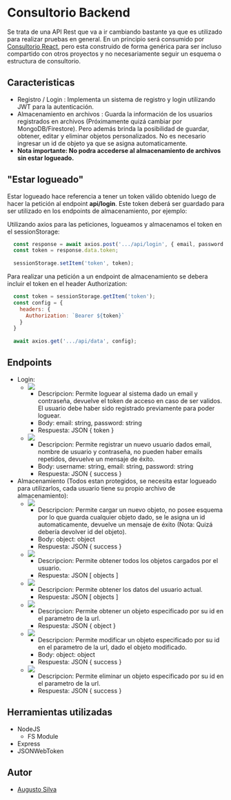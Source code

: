 # Consultorio Backend

Se trata de una API Rest que va a ir cambiando bastante ya que es utilizado para realizar pruebas en general. 
En un principio será consumido por [Consultorio React](github.com/ozkavosh/consultorio-react), pero esta construido de forma genérica para ser incluso compartido
con otros proyectos y no necesariamente seguir un esquema o estructura de consultorio.

## Caracteristicas

- Registro / Login : Implementa un sistema de registro y login utilizando JWT para la autenticación.
- Almacenamiento en archivos : Guarda la información de los usuarios registrados en archivos (Próximamente quizá cambiar por MongoDB/Firestore). Pero además
brinda la posibilidad de guardar, obtener, editar y eliminar objetos personalizados. No es necesario ingresar un id de objeto ya que se asigna automaticamente.
- **Nota importante: No podra accederse al almacenamiento de archivos sin estar logueado.**

## "Estar logueado"
Estar logueado hace referencia a tener un token válido obtenido luego de hacer la petición al endpoint **api/login**.
Este token deberá ser guardado para ser utilizado en los endpoints de almacenamiento, por ejemplo:

Utilizando axios para las peticiones, logueamos y almacenamos el token en el sessionStorage:

```js
  const response = await axios.post('.../api/login', { email, password });
  const token = response.data.token;
  
  sessionStorage.setItem('token', token);
```

Para realizar una petición a un endpoint de almacenamiento se debera incluir el token en el header Authorization:

```js
  const token = sessionStorage.getItem('token');
  const config = {
    headers: {
      Authorization: `Bearer ${token}`
    }
  }
  
  await axios.get('.../api/data', config);
```

## Endpoints

- Login:
  - ![](https://img.shields.io/badge/post-%2Fapi%2Flogin-orange)
    - Descripcion: Permite loguear al sistema dado un email y contraseña, devuelve el token de acceso en caso de ser validos.
    El usuario debe haber sido registrado previamente para poder loguear.
    - Body: email: string, password: string
    - Respuesta: JSON { token }
  - ![](https://img.shields.io/badge/post-%2Fapi%2Fregister-orange)
    - Descripcion: Permite registrar un nuevo usuario dados email, nombre de usuario y contraseña, no pueden haber emails repetidos, devuelve un mensaje de éxito.
    - Body: username: string, email: string, password: string
    - Respuesta: JSON { success }
- Almacenamiento (Todos estan protegidos, se necesita estar logueado para utilizarlos, cada usuario tiene su propio archivo de almacenamiento):
  - ![](https://img.shields.io/badge/post-%2Fapi%2Fdata-orange)
    - Descripcion: Permite cargar un nuevo objeto, no posee esquema por lo que guarda cualquier objeto dado, se le asigna un id automaticamente,
    devuelve un mensaje de éxito (Nota: Quizá debería devolver id del objeto).
    - Body: object: object
    - Respuesta: JSON { success }
  - ![](https://img.shields.io/badge/get-%2Fapi%2Fdata-green)
    - Descripcion: Permite obtener todos los objetos cargados por el usuario.
    - Respuesta: JSON [ objects ]
  - ![](https://img.shields.io/badge/get-%2Fapi%2Fdata%2Fprofile-green)
    - Descripcion: Permite obtener los datos del usuario actual.
    - Respuesta: JSON [ objects ]
  - ![](https://img.shields.io/badge/get-%2Fapi%2Fdata%2F:id-green)
    - Descripcion: Permite obtener un objeto especificado por su id en el parametro de la url.
    - Respuesta: JSON { object }
  - ![](https://img.shields.io/badge/put-%2Fapi%2Fdata%2F:id-blue)
    - Descripcion: Permite modificar un objeto especificado por su id en el parametro de la url, dado el objeto modificado.
    - Body: object: object
    - Respuesta: JSON { success }
  - ![](https://img.shields.io/badge/delete-%2Fapi%2Fdata%2F:id-red)
    - Descripcion: Permite eliminar un objeto especificado por su id en el parametro de la url.
    - Respuesta: JSON { success }
    
## Herramientas utilizadas
  
 - NodeJS
   - FS Module
 - Express
 - JSONWebToken
  
## Autor
  
 - [Augusto Silva](github.com/ozkavosh)
